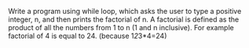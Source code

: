 Write a program using while loop, which asks the user to type a positive integer, n, and then prints the factorial of n. A factorial is defined as the product of all the numbers from 1 to n (1 and n inclusive). For example factorial of 4 is equal to 24. (because 1*2*3*4=24)
